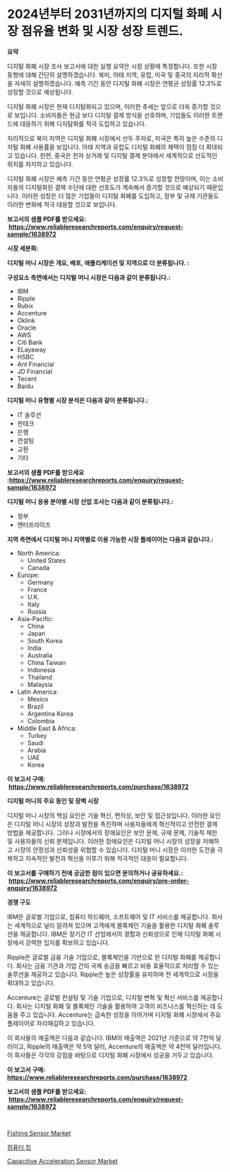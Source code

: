 <p><h1>2024년부터 2031년까지의 디지털 화폐 시장 점유율 변화 및 시장 성장 트렌드.</h1></p><p><strong>요약</strong></p>
<p><p>디지털 화폐 시장 조사 보고서에 대한 실행 요약은 시장 상황에 특정합니다. 또한 시장 동향에 대해 간단히 설명하겠습니다. 북미, 아태 지역, 유럽, 미국 및 중국의 지리적 확산을 자세히 설명하겠습니다. 예측 기간 동안 디지털 화폐 시장은 연평균 성장률 12.3%로 성장할 것으로 예상됩니다.</p><p>디지털 화폐 시장은 현재 디지턈화되고 있으며, 이러한 추세는 앞으로 더욱 증가할 것으로 보입니다. 소비자들은 현금 보다 디지털 결제 방식을 선호하며, 기업들도 이러한 트랜드에 대응하기 위해 디지턈화를 적극 도입하고 있습니다.</p><p>지리적으로 북미 지역은 디지털 화폐 시장에서 선두 주자로, 미국은 특히 높은 수준의 디지털 화폐 사용률을 보입니다. 아태 지역과 유럽도 디지털 화폐의 채택이 점점 더 확대되고 있습니다. 한편, 중국은 전자 상거래 및 디지털 결제 분야에서 세계적으로 선도적인 위치를 차지하고 있습니다.</p><p>디지털 화폐 시장은 예측 기간 동안 연평균 성장률 12.3%로 성장할 전망이며, 이는 소비자들의 디지털화된 결제 수단에 대한 선호도가 계속해서 증가할 것으로 예상되기 때문입니다. 이러한 성장은 더 많은 기업들이 디지털 화폐를 도입하고, 정부 및 규제 기관들도 이러한 변화에 적극 대응할 것으로 보입니다.</p></p>
<p><strong>보고서의 샘플 PDF를 받으세요: &nbsp;<a href="https://www.reliableresearchreports.com/enquiry/request-sample/1638972">https://www.reliableresearchreports.com/enquiry/request-sample/1638972</a></strong></p>
<p><strong>시장 세분화:</strong></p>
<p><strong> 디지털 머니 시장은 개요, 배포, 애플리케이션 및 지역으로 더 분류됩니다. :</strong></p>
<p><strong>구성요소 측면에서는 디지털 머니 시장은 다음과 같이 분류됩니다.:</strong></p>
<p><ul><li>IBM</li><li>Ripple</li><li>Rubix</li><li>Accenture</li><li>Oklink</li><li>Oracle</li><li>AWS</li><li>Citi Bank</li><li>ELayaway</li><li>HSBC</li><li>Ant Financial</li><li>JD Financial</li><li>Tecent</li><li>Baidu</li></ul></p>
<p><strong> 디지털 머니 유형별 시장 분석은 다음과 같이 분류됩니다.:</strong></p>
<p><ul><li>IT 솔루션</li><li>핀테크</li><li>은행</li><li>컨설팅</li><li>교환</li><li>기타</li></ul></p>
<p><strong>보고서의 샘플 PDF를 받으세요 :<a href="https://www.reliableresearchreports.com/enquiry/request-sample/1638972">https://www.reliableresearchreports.com/enquiry/request-sample/1638972</a></strong></p>
<p><strong> 디지털 머니 응용 분야별 시장 산업 조사는 다음과 같이 분류됩니다.:</strong></p>
<p><ul><li>정부</li><li>엔터프라이즈</li></ul></p>
<p><strong>지역 측면에서 디지털 머니 지역별로 이용 가능한 시장 플레이어는 다음과 같습니다.:</strong></p>
<p><ul>
    <li>
        North America:
        <ul>
            <li>United States</li>
            <li>Canada</li>
        </ul>
    </li>
    <li>
        Europe:
        <ul>
            <li>Germany</li>
            <li>France</li>
            <li>U.K.</li>
            <li>Italy</li>
            <li>Russia</li>
        </ul>
    </li>
    <li>
        Asia-Pacific:
        <ul>
            <li>China</li>
            <li>Japan</li>
            <li>South Korea</li>
            <li>India</li>
            <li>Australia</li>
            <li>China Taiwan</li>
            <li>Indonesia</li>
            <li>Thailand</li>
            <li>Malaysia</li>
        </ul>
    </li>
    <li>
        Latin America:
        <ul>
            <li>Mexico</li>
            <li>Brazil</li>
            <li>Argentina Korea</li>
            <li>Colombia</li>
        </ul>
    </li>
    <li>
        Middle East & Africa:
        <ul>
            <li>Turkey</li>
            <li>Saudi</li>
            <li>Arabia</li>
            <li>UAE</li>
            <li>Korea</li>
        </ul>
    </li>
    </ul></p>
<p><strong>이 보고서 구매: &nbsp;<a href="https://www.reliableresearchreports.com/purchase/1638972">https://www.reliableresearchreports.com/purchase/1638972</a></strong></p>
<p><strong>디지털 머니의 주요 동인 및 장벽 시장</strong></p>
<p><p>디지털 머니 시장의 핵심 요인은 기술 혁신, 편의성, 보안 및 접근성입니다. 이러한 요인은 디지털 머니 시장의 성장과 발전을 촉진하며 사용자들에게 혁신적이고 안전한 결제 방법을 제공합니다. 그러나 시장에서의 장애요인은 보안 문제, 규제 문제, 기술적 제한 및 사용자들의 신뢰 문제입니다. 이러한 장애요인은 디지털 머니 시장의 성장을 저해하고 시장의 안정성과 신뢰성을 위협할 수 있습니다. 디지털 머니 시장은 이러한 도전을 극복하고 지속적인 발전과 혁신을 이루기 위해 적극적인 대응이 필요합니다.</p></p>
<p><strong>이 보고서를 구매하기 전에 궁금한 점이 있으면 문의하거나 공유하세요.: &nbsp;<a href="https://www.reliableresearchreports.com/enquiry/pre-order-enquiry/1638972">https://www.reliableresearchreports.com/enquiry/pre-order-enquiry/1638972</a></strong></p>
<p><strong>경쟁 구도</strong></p>
<p><p>IBM은 글로벌 기업으로, 컴퓨터 하드웨어, 소프트웨어 및 IT 서비스를 제공합니다. 회사는 세계적으로 널리 알려져 있으며 고객에게 블록체인 기술을 활용한 디지털 화폐 솔루션을 제공합니다. IBM은 장기간 IT 산업에서의 경험과 신뢰성으로 인해 디지털 화폐 시장에서 강력한 입지를 확보하고 있습니다.</p><p>Ripple은 글로벌 금융 기술 기업으로, 블록체인을 기반으로 한 디지털 화폐를 제공합니다. 회사는 금융 기관과 기업 간의 국제 송금을 빠르고 비용 효율적으로 처리할 수 있는 솔루션을 제공하고 있습니다. Ripple은 높은 성장률을 유지하며 전 세계적으로 시장을 확대하고 있습니다.</p><p>Accenture는 글로벌 컨설팅 및 기술 기업으로, 디지털 변혁 및 혁신 서비스를 제공합니다. 회사는 디지털 화폐 및 블록체인 기술을 활용하여 고객의 비즈니스를 혁신하는 데 도움을 주고 있습니다. Accenture는 급속한 성장을 이어가며 디지털 화폐 시장에서 주요 플레이어로 자리매김하고 있습니다.</p><p>이 회사들의 매출액은 다음과 같습니다. IBM의 매출액은 2021년 기준으로 약 7천억 달러이고, Ripple의 매출액은 약 5억 달러, Accenture의 매출액은 약 4천억 달러입니다. 이 회사들은 각각의 강점을 바탕으로 디지털 화폐 시장에서 성공을 거두고 있습니다.</p></p>
<p><strong>이 보고서 구매: &nbsp; <a href="https://www.reliableresearchreports.com/purchase/1638972">https://www.reliableresearchreports.com/purchase/1638972</a></strong></p>
<p><strong>보고서의 샘플 PDF를 받으세요: &nbsp;<a href="https://www.reliableresearchreports.com/enquiry/request-sample/1638972">https://www.reliableresearchreports.com/enquiry/request-sample/1638972</a></strong><strong></strong></p>
<p>&nbsp;</p>
<p><p><a href="https://github.com/kufem1/Market-Research-Report-List-1/blob/main/fishing-sensor-market.md">Fishing Sensor Market</a></p><p><a href="https://github.com/GabrielBlanda5656/Market-Research-Report-List-1/blob/main/76975799281.md">컴퓨터 칩</a></p><p><a href="https://github.com/kosella/Market-Research-Report-List-2/blob/main/capacitive-acceleration-sensor-market.md">Capacitive Acceleration Sensor Market</a></p></p>